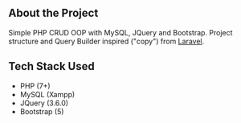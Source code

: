 ## About the Project

Simple PHP CRUD OOP with MySQL, JQuery and Bootstrap. Project structure and Query Builder inspired ("copy") from [Laravel](https://laravel.com/docs).

## Tech Stack Used

- PHP (7+)
- MySQL (Xampp)
- JQuery (3.6.0)
- Bootstrap (5)
